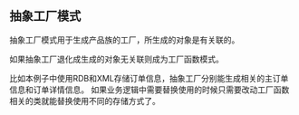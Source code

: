 ## 抽象工厂模式
抽象工厂模式用于生成产品族的工厂，所生成的对象是有关联的。  

如果抽象工厂退化成生成的对象无关联则成为工厂函数模式。  

比如本例子中使用RDB和XML存储订单信息，抽象工厂分别能生成相关的主订单信息和订单详情信息。 如果业务逻辑中需要替换使用的时候只需要改动工厂函数相关的类就能替换使用不同的存储方式了。
